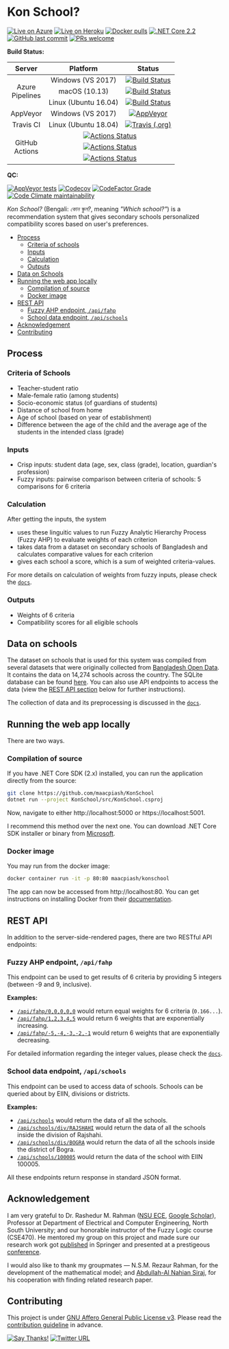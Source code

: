 # Kon School?

[![Live on Azure](https://img.shields.io/badge/Azure-Live-0089D6.svg?style=flat-square&logo=microsoft-azure)](https://KonSchool.azurewebsites.net)
[![Live on Heroku](https://img.shields.io/badge/Heroku-Live-79589F.svg?style=flat-square&logo=heroku)](https://KonSchool.herokuapp.com)
[![Docker pulls](https://img.shields.io/docker/pulls/maacpiash/konschool.svg?logo=docker&style=flat-square)](https://hub.docker.com/r/maacpiash/konschool)
[![.NET Core 2.2](https://img.shields.io/badge/Core-v2.2-692079.svg?logo=.net&style=flat-square)](https://dot.net/get-core)
[![GitHub last commit](https://img.shields.io/github/last-commit/maacpiash/KonSchool.svg?logo=git&style=flat-square)](https://github.com/maacpiash/KonSchool/commits)
[![PRs welcome](https://img.shields.io/badge/PRs-welcome-brightgreen.svg?logo=github&style=flat-square)](https://github.com/maacpiash/KonSchool/pulls)

**Build Status:**

<table>
  <thead>
    <tr>
      <th>Server</th>
      <th>Platform</th>
      <th>Status</th>
    </tr>
  </thead>
  <tbody>
    <tr>
      <td align="center" rowspan=4>Azure<br/>Pipelines</td>
      <td align="center">Windows (VS 2017)</td>
      <td align="center"><a href="https://dev.azure.com/ahadc/KonSchool/_build/latest?definitionId=3&branchName=master" target="blank"><img src="https://dev.azure.com/ahadc/KonSchool/_apis/build/status/KonSchool?branchName=master&jobName=Job&configuration=Job%20windows&label=Build" alt="Build Status"></td>
    <tr>
    <tr>
      <td align="center">macOS (10.13)</td>
      <td align="center"><a href="https://dev.azure.com/ahadc/KonSchool/_build/latest?definitionId=3&branchName=master" target="blank"><img src="https://dev.azure.com/ahadc/KonSchool/_apis/build/status/KonSchool?branchName=master&jobName=Job&configuration=Job%20mac&label=Build" alt="Build Status"></td>
    </tr>
    <tr>
      <td align="center">Linux (Ubuntu 16.04)</td>
      <td align="center"><a href="https://dev.azure.com/ahadc/KonSchool/_build/latest?definitionId=3&branchName=master" target="blank"><img src="https://dev.azure.com/ahadc/KonSchool/_apis/build/status/KonSchool?branchName=master&jobName=Job&configuration=Job%20linux&label=Build" alt="Build Status"></td>
    </tr>
    <tr>
      <td align="center">AppVeyor</td>
      <td align="center">Windows (VS 2017)</td>
      <td align="center"><a href="https://ci.appveyor.com/project/maacpiash/konschool" target="blank"><img src="https://img.shields.io/appveyor/ci/maacpiash/KonSchool?style=flat-square&logo=appveyor" alt="AppVeyor"></a></td>
    </tr>
    <tr>
      <td align="center">Travis CI</td>
      <td align="center">Linux (Ubuntu 18.04)</td>
      <td align="center"><a href="https://travis-ci.org/maacpiash/KonSchool" target="blank"><img src="https://img.shields.io/travis/maacpiash/KonSchool?style=flat-square&logo=travis" alt="Travis (.org)"></a></td>
    </tr>
    <tr>
      <td align="center" rowspan=4>GitHub<br>Actions</td>
    </tr>
    <tr>
      <td align="center" colspan=3><a href="https://github.com/maacpiash/KonSchool/actions?workflowID=Windows"><img src="https://github.com/maacpiash/KonSchool/workflows/Windows/badge.svg" alt="Actions Status"></a></td>
    </tr>
    <tr>
      <td align="center" colspan=3><a href="https://github.com/maacpiash/KonSchool/actions?workflowID=macOS"><img src="https://github.com/maacpiash/KonSchool/workflows/macOS/badge.svg" alt="Actions Status"></a></td>
    </tr>
    <tr>
      <td align="center" colspan=3><a href="https://github.com/maacpiash/KonSchool/actions?workflowID=Ubuntu"><img src="https://github.com/maacpiash/KonSchool/workflows/Ubuntu/badge.svg" alt="Actions Status"></a></td>
    </tr>
  </tbody>
</table>

**QC:**

[![AppVeyor tests](https://img.shields.io/appveyor/tests/maacpiash/KonSchool.svg?logo=appveyor&style=flat-square)](https://ci.appveyor.com/project/maacpiash/konschool)
[![Codecov](https://img.shields.io/codecov/c/gh/maacpiash/KonSchool.svg?logo=codecov&style=flat-square)](https://codecov.io/gh/maacpiash/KonSchool)
[![CodeFactor Grade](https://img.shields.io/codefactor/grade/github/maacpiash/KonSchool?style=flat-square)](https://www.codefactor.io/repository/github/maacpiash/konschool)
[![Code Climate maintainability](https://img.shields.io/codeclimate/maintainability-percentage/maacpiash/KonSchool?logo=code-climate&style=flat-square)](https://codeclimate.com/github/maacpiash/KonSchool)

*Kon School?* (Bengali: *কোন স্কুল?*, meaning *"Which school?"*) is a recommendation system that gives secondary schools personalized compatibility scores based on user's preferences.

- [Process](#Process)
  - [Criteria of schools](#Criteria-of-schools)
  - [Inputs](#Inputs)
  - [Calculation](#Calculation)
  - [Outputs](#Outputs)
- [Data on Schools](#Data-on-schools)
- [Running the web app locally](#Running-the-web-app-locally)
  - [Compilation of source](#Compilation-of-source)
  - [Docker image](#Docker-image)
- [REST API](#REST-API)
  - [Fuzzy AHP endpoint, `/api/fahp`](#Fuzzy-AHP-endpoint-apifahp)
  - [School data endpoint, `/api/schools`](#School-data-endpoint-apischools)
- [Acknowledgement](#Acknowledgement)
- [Contributing](#Contributing)

## Process

### Criteria of Schools

- Teacher-student ratio
- Male-female ratio (among students)
- Socio-economic status (of guardians of students)
- Distance of school from home
- Age of school (based on year of establishment)
- Difference between the age of the child and the average age of the students in the intended class (grade)

### Inputs

- Crisp inputs: student data (age, sex, class (grade), location, guardian's profession)
- Fuzzy inputs: pairwise comparison between criteria of schools: 5 comparisons for 6 criteria

### Calculation

After getting the inputs, the system

- uses these linguitic values to run Fuzzy Analytic Hierarchy Process (Fuzzy AHP) to evaluate weights of each criterion
- takes data from a dataset on secondary schools of Bangladesh and calculates comparative values for each criterion
- gives each school a score, which is a sum of weighted criteria-values.

For more details on calculation of weights from fuzzy inputs, please check the [`docs`](https://github.com/maacpiash/KonSchool/tree/master/docs).

### Outputs

- Weights of 6 criteria
- Compatibility scores for all eligible schools

## Data on schools

The dataset on schools that is used for this system was compiled from several datasets that were originally collected from [Bangladesh Open Data](http://data.gov.bd/dataset). It contains the data on 14,274 schools across the country. The SQLite database can be found [here](https://drive.google.com/open?id=1_MZnVRHl0ZLHEMab7lBhpUvuS3yaLoPZ). You can also use API endpoints to access the data (view the [REST API section](#REST-API) below for further instructions).

The collection of data and its preprocessing is discussed in the [`docs`](https://github.com/maacpiash/KonSchool/tree/master/docs).

## Running the web app locally

There are two ways.

### Compilation of source

If you have .NET Core SDK (2.x) installed, you can run the application directly from the source:

```bash
git clone https://github.com/maacpiash/KonSchool
dotnet run --project KonSchool/src/KonSchool.csproj
```

Now, navigate to either http://localhost:5000 or https://localhost:5001.

I recommend this method over the next one. You can download .NET Core SDK installer or binary from [Microsoft](https://dot.net/get-core).

### Docker image

You may run from the docker image:

```bash
docker container run -it -p 80:80 maacpiash/konschool
```

The app can now be accessed from http://localhost:80.
You can get instructions on installing Docker from their [documentation](https://docs.docker.com/install/).

## REST API

In addition to the server-side-rendered pages, there are two RESTful API endpoints:

### Fuzzy AHP endpoint, `/api/fahp`

This endpoint can be used to get results of 6 criteria by providing 5 integers (between -9 and 9, inclusive).

**Examples:**

- [`/api/fahp/0,0,0,0,0`](https://konschool.azurewebsites.net/api/fahp/0,0,0,0,0) would return equal weights for 6 criteria (`0.166...`).
- [`/api/fahp/1,2,3,4,5`](https://konschool.azurewebsites.net/api/fahp/1,2,3,4,5) would return 6 weights that are exponentially increasing.
- [`/api/fahp/-5,-4,-3,-2,-1`](https://konschool.azurewebsites.net/api/fahp/-5,-4,-3,-2,-1) would return 6 weights that are exponentially decreasing.

For detailed information regarding the integer values, please check the [`docs`](https://github.com/maacpiash/KonSchool/tree/master/src).

### School data endpoint, `/api/schools`

This endpoint can be used to access data of schools. Schools can be queried about by EIIN, divisions or districts.

**Examples:**

- [`/api/schools`](https://konschool.azurewebsites.net/api/schools) would return the data of all the schools.
- [`/api/schools/div/RAJSHAHI`](https://konschool.azurewebsites.net/api/schools/div/RAJSHAHI) would return the data of all the schools inside the division of Rajshahi.
- [`/api/schools/dis/BOGRA`](https://konschool.azurewebsites.net/api/schools/dis/BOGRA) would return the data of all the schools inside the district of Bogra.
- [`/api/schools/100005`](https://konschool.azurewebsites.net/api/schools/100005) would return the data of the school with EIIN 100005.

All these endpoints return response in standard JSON format.

## Acknowledgement

I am very grateful to Dr. Rashedur M. Rahman ([NSU ECE](http://ece.northsouth.edu/people/rashedur-rahman/), [Google Scholar](https://scholar.google.ca/citations?user=L9S6rlUAAAAJ)), Professor at Department of Electrical and Computer Engineering, North South University; and our honorable instructor of the Fuzzy Logic course (CSE470). He mentored my group on this project and made sure our research work got [published](https://link.springer.com/chapter/10.1007/978-3-319-98678-4_29) in Springer and presented at a prestigeous [conference](https://missi.pwr.edu.pl/2018/).

I would also like to thank my groupmates — N.S.M. Rezaur Rahman, for the development of the mathematical model; and [Abdullah-Al Nahian Siraj](https://github.com/Nahian-Siraj), for his cooperation with finding related research paper.
## Contributing

This project is under [GNU Affero General Public License v3](https://github.com/maacpiash/KonSchool/blob/master/LICENSE.md). Please read the [contribution guideline](https://github.com/maacpiash/KonSchool/blob/master/CONTRIBUTING.md) in advance.

[![Say Thanks!](https://img.shields.io/badge/Say%20Thanks-!-1EAEDB.svg?style=flat-square)](https://saythanks.io/to/maacpiash)
[![Twitter URL](https://img.shields.io/twitter/url/https/github.com/maacpiash/KonSchool?style=social)](https://twitter.com/intent/tweet?url=https%3A//konschool.azurewebsites.net)
